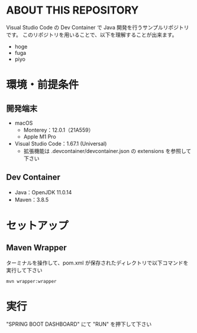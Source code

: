 # ABOUT THIS REPOSITORY
Visual Studio Code の Dev Container で Java 開発を行うサンプルリポジトリです。
このリポジトリを用いることで、以下を理解することが出来ます。
- hoge
- fuga
- piyo

# 環境・前提条件
## 開発端末
- macOS
  - Monterey：12.0.1（21A559）
  - Apple M1 Pro
- Visual Studio Code：1.67.1 (Universal)
  - 拡張機能は .devcontainer/devcontainer.json の extensions を参照して下さい

## Dev Container
- Java：OpenJDK 11.0.14
- Maven：3.8.5

# セットアップ
## Maven Wrapper
ターミナルを操作して、pom.xml が保存されたディレクトリで以下コマンドを実行して下さい
```
mvn wrapper:wrapper
```

# 実行
"SPRING BOOT DASHBOARD" にて "RUN" を押下して下さい
